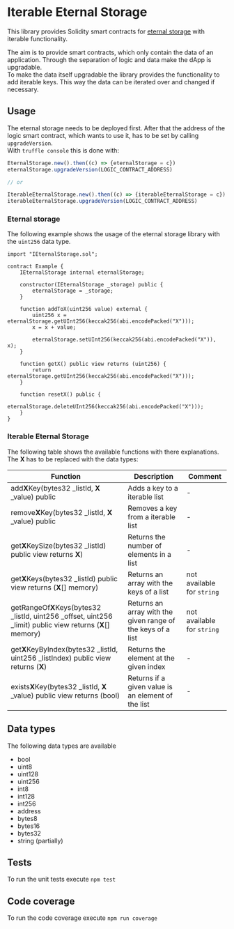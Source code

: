 # Iterable Eternal Storage

This library provides Solidity smart contracts for [eternal storage](https://fravoll.github.io/solidity-patterns/eternal_storage.html) with iterable functionality. 

The aim is to provide smart contracts, which only contain the data of an application. Through the separation of logic and data make the dApp is upgradable.  
To make the data itself upgradable the library provides the functionality to add iterable keys. This way the data can be iterated over and changed if necessary.

## Usage

The eternal storage needs to be deployed first. After that the address of the logic smart contract, which wants to use it, has to be set by calling `upgradeVersion`.  
With `truffle console` this is done with:

```javascript
EternalStorage.new().then((c) => {eternalStorage = c})
eternalStorage.upgradeVersion(LOGIC_CONTRACT_ADDRESS)

// or

IterableEternalStorage.new().then((c) => {iterableEternalStorage = c})
iterableEternalStorage.upgradeVersion(LOGIC_CONTRACT_ADDRESS)
```

### Eternal storage

The following example shows the usage of the eternal storage library with the `uint256` data type.

```solidity
import "IEternalStorage.sol";

contract Example {
    IEternalStorage internal eternalStorage;

    constructor(IEternalStorage _storage) public {
        eternalStorage = _storage;
    }
    
    function addToX(uint256 value) external {
        uint256 x = eternalStorage.getUInt256(keccak256(abi.encodePacked("X")));
        x = x + value;
        
        eternalStorage.setUInt256(keccak256(abi.encodePacked("X")), x);
    }
    
    function getX() public view returns (uint256) {
        return eternalStorage.getUInt256(keccak256(abi.encodePacked("X")));
    }
    
    function resetX() public {
        eternalStorage.deleteUInt256(keccak256(abi.encodePacked("X")));
    }
}
```

### Iterable Eternal Storage

The following table shows the available functions with there explanations. The **X** has to be replaced with the data types:

| Function        | Description           | Comment  |
| ------------- |-------------| -----|
| add**X**Key(bytes32 _listId, **X** _value) public | Adds a key to a iterable list | - |
| remove**X**Key(bytes32 _listId, **X** _value) public | Removes a key from a iterable list | - |
| get**X**KeySize(bytes32 _listId) public view returns **X**) | Returns the number of elements in a list | - |
| get**X**Keys(bytes32 _listId) public view returns (**X**[] memory) | Returns an array with the keys of a list | not available for `string` |
| getRangeOf**X**Keys(bytes32 _listId, uint256 _offset, uint256 _limit) public view returns (**X**[] memory) | Returns an array with the given range of the keys of a list | not available for `string` | - |
| get**X**KeyByIndex(bytes32 _listId, uint256 _listIndex) public view returns (**X**) | Returns the element at the given index | - |
| exists**X**Key(bytes32 _listId, **X** _value) public view returns (bool) | Returns if a given value is an element of the list | - |

## Data types

The following data types are available

* bool
* uint8
* uint128
* uint256
* int8
* int128
* int256
* address
* bytes8
* bytes16
* bytes32
* string (partially)

## Tests

To run the unit tests execute `npm test`

## Code coverage

To run the code coverage execute `npm run coverage`
